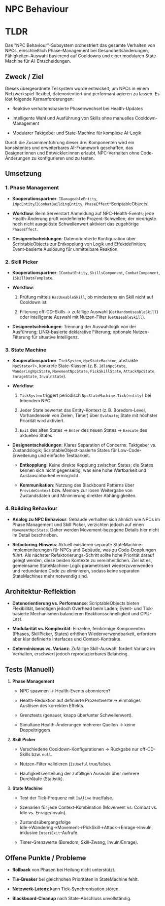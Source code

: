 # NPC Behaviour

# TLDR

Das "NPC Behaviour"-Subsystem orchestriert das gesamte Verhalten von NPCs, einschließlich Phase-Management bei Gesundheitsänderungen, Fähigkeiten-Auswahl basierend auf Cooldowns und einer modularen State-Machine für AI-Entscheidungen.

## Zweck / Ziel

Dieses übergeordnete Teilsystem wurde entwickelt, um NPCs in einem Netzwerkspiel flexibel, datenorientiert und performant agieren zu lassen. Es löst folgende Kernanforderungen:

- Reaktive verhaltensbasierte Phasenwechsel bei Health-Updates
    
- Intelligente Wahl und Ausführung von Skills ohne manuelles Cooldown-Management
    
- Modularer Taktgeber und State-Machine für komplexe AI-Logik
    

Durch die Zusammenführung dieser drei Komponenten wird ein konsistentes und erweiterbares AI-Framework geschaffen, das Designer:innen und Entwickler:innen erlaubt, NPC-Verhalten ohne Code-Änderungen zu konfigurieren und zu testen.

## Umsetzung

### 1. Phase Management

- **Kooperationspartner**: `IDamageableEntity`, `INpcEntity`/`ICombatBuildingEntity`, `PhaseEffect`-ScriptableObjects.
    
- **Workflow**: Beim Serverstart Anmeldung auf NPC-Health-Events; jede Health-Änderung prüft vordefinierte Prozent-Schwellen; der niedrigste noch nicht ausgelöste Schwellenwert aktiviert das zugehörige `PhaseEffect`.
    
- **Designentscheidungen**: Datenorientierte Konfiguration über ScriptableObjects zur Entkopplung von Logik und Effektdefinition; Event-basierte Auslösung für unmittelbare Reaktion.
    

### 2. Skill Picker

- **Kooperationspartner**: `ICombatEntity`, `SkillsComponent`, `CombatComponent`, `ISkillDataTemplate`.
    
- **Workflow**:
    
    1. Prüfung mittels `HasUseableSkill`, ob mindestens ein Skill nicht auf Cooldown ist.
        
    2. Filterung off-CD-Skills → zufällige Auswahl (`GetRandomUseableSkill`) oder intelligente Auswahl mit Nutzen-Filter (`GetUseableSkill`).
        
- **Designentscheidungen**: Trennung der Auswahllogik von der Ausführung; LINQ-basierte deklarative Filterung; optionale Nutzen-Filterung für situative Intelligenz.
    

### 3. State Machine

- **Kooperationspartner**: `TickSystem`, `NpcStateMachine`, abstrakte `NpcState<T>`, konkrete State-Klassen (z. B. `IdleNpcState`, `WanderingNpcState`, `MovementNpcState`, `PickSkillState`, `AttackNpcState`, `EnrageState`, `InvulnState`).
    
- **Workflow**:
    
    1. `TickSystem` triggert periodisch `NpcStateMachine.Tick(entity)` bei lebendem NPC.
        
    2. Jeder State bewertet das Entity-Kontext (z. B. Boredom-Level, Vorhandensein von Zielen, Timer) über `Evaluate`; State mit höchster Priorität wird aktiviert.
        
    3. `Exit` des alten States → `Enter` des neuen States → `Execute` des aktuellen States.
        
- **Designentscheidungen**: Klares Separation of Concerns: Taktgeber vs. Zustandslogik; ScriptableObject-basierte States für Low-Code-Erweiterung und einfache Testbarkeit.
    
    - **Entkopplung**: Keine direkte Kopplung zwischen States; die States kennen sich nicht gegenseitig, was eine hohe Wartbarkeit und Austauschbarkeit ermöglicht.
        
    - **Kommunikation**: Nutzung des Blackboard Patterns über `ProvideContext` bzw. Memory zur losen Weitergabe von Zustandsdaten und Minimierung direkter Abhängigkeiten.
        

### 4. Building Behaviour

- **Analog zu NPC Behaviour**: Gebäude verhalten sich ähnlich wie NPCs im Phase Management und Skill Picker, verzichten jedoch auf einen `MovementNpcState`. Daher werden Movement-bezogene Details hier nicht im Detail beschrieben.
    
- **Refactoring-Hinweis**: Aktuell existieren separate StateMachine-Implementierungen für NPCs und Gebäude, was zu Code-Dopplungen führt. Als nächster Refaktorierungs-Schritt sollte hohe Priorität darauf gelegt werden, diese beiden Kontexte zu vereinheitlichen. Ziel ist es, gemeinsame StateMachine-Logik parametrisiert wiederzuverwenden und redundanten Code zu eliminieren, sodass keine separaten StateMachines mehr notwendig sind.
    

## Architektur-Reflektion

- **Datenorientierung vs. Performance**: ScriptableObjects bieten Flexibilität, benötigen jedoch Overhead beim Laden; Event- und Tick-basierte Mechanismen balancieren Reaktionsschnelligkeit und CPU-Last.
    
- **Modularität vs. Komplexität**: Einzelne, feinkörnige Komponenten (Phases, SkillPicker, States) erhöhen Wiederverwendbarkeit, erfordern aber klar definierte Interfaces und Context-Kontrakte.
    
- **Determinismus vs. Varianz**: Zufällige Skill-Auswahl fördert Varianz im Verhalten, erschwert jedoch reproduzierbares Balancing.
    



## Tests (Manuell)

1. **Phase Management**
    
    - NPC spawnen → Health-Events abonnieren?
        
    - Health-Reduktion auf definierte Prozentwerte → einmaliges Auslösen des korrekten Effekts.
        
    - Grenztests (genauer, knapp über/unter Schwellenwert).
        
    - Simultane Health-Änderungen mehrerer Quellen → keine Doppeltriggers.
        
2. **Skill Picker**
    
    - Verschiedene Cooldown-Konfigurationen → Rückgabe nur off-CD-Skills bzw. `null`.
        
    - Nutzen-Filter validieren (`IsUseful` true/false).
        
    - Häufigkeitsverteilung der zufälligen Auswahl über mehrere Durchläufe (Statistik).
        
3. **State Machine**
    
    - Test der Tick-Frequenz mit `IsAlive` true/false.
        
    - Szenarien für jede Context-Kombination (Movement vs. Combat vs. Idle vs. Enrage/Invuln).
        
    - Zustandsübergangsfolge Idle→Wandering→Movement→PickSkill→Attack→Enrage→Invuln, inklusive `Enter`/`Exit`-Aufrufe.
        
    - Timer-Grenzwerte (Boredom, Skill-Zwang, Invuln/Enrage).
        

## Offene Punkte / Probleme

- **Rollback** von Phasen bei Heilung nicht unterstützt.
    
- **Tie-Breaker** bei gleichhohen Prioritäten in StateMachine fehlt.
    
- **Netzwerk-Latenz** kann Tick-Synchronisation stören.
    
- **Blackboard-Cleanup** nach State-Abschluss unvollständig.